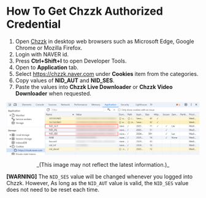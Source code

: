 # How To Get Chzzk Authorized Credential

1. Open [Chzzk](https://chzzk.naver.com/) in desktop web browsers such as Microsoft Edge, Google Chrome or Mozilla Firefox.
2. Login with NAVER id.
3. Press **Ctrl+Shift+I** to open Developer Tools.
4. Open to **Application** tab.
5. Select https://chzzk.naver.com under **Cookies** item from the categories.
6. Copy values of **NID_AUT** and **NID_SES**.
7. Paste the values into **Chzzk Live Downloader** or **Chzzk Video Downloader** when requested.

<div style='text-align: center'>
<img src='./img/cookies.png' />
<p>_(This image may not reflect the latest information.)_</p>
</div>

**[WARNING]**
The `NID_SES` value will be changed whenever you logged into Chzzk. However, As long as the `NID_AUT` value is valid, the `NID_SES` value does not need to be reset each time.
